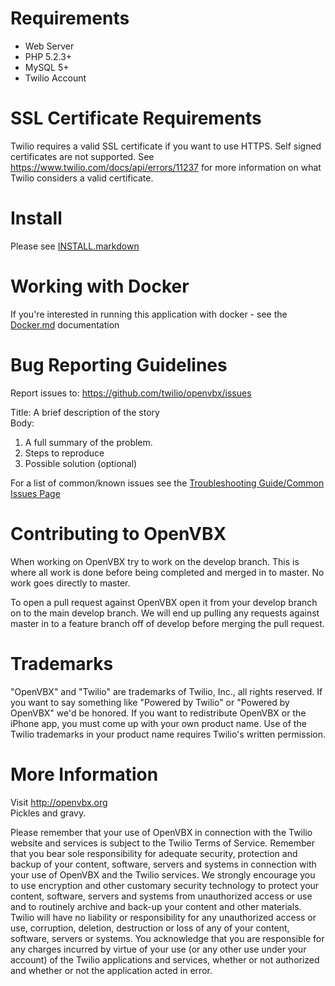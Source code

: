 # Requirements

 * Web Server
 * PHP 5.2.3+
 * MySQL 5+
 * Twilio Account

# SSL Certificate Requirements

Twilio requires a valid SSL certificate if you want to use HTTPS. Self 
signed certificates are not supported. See https://www.twilio.com/docs/api/errors/11237 
for more information on what Twilio considers a valid certificate.

# Install

Please see [INSTALL.markdown](https://github.com/twilio/OpenVBX/blob/master/INSTALL.markdown)

# Working with Docker

If you're interested in running this application with docker - see the [Docker.md](docker.md) documentation

# Bug Reporting Guidelines

Report issues to: https://github.com/twilio/openvbx/issues

Title: A brief description of the story  
Body:  

1. A full summary of the problem.
2. Steps to reproduce
3. Possible solution (optional)

For a list of common/known issues see the
[Troubleshooting Guide/Common Issues Page](https://github.com/twilio/OpenVBX/wiki/OpenVBX-Troubleshooting---Common-Issues)

# Contributing to OpenVBX

When working on OpenVBX try to work on the develop branch. This is where 
all work is done before being completed and merged in to master. No work 
goes directly to master.

To open a pull request against OpenVBX open it from your develop branch 
on to the main develop branch. We will end up pulling any requests 
against master in to a feature branch off of develop before merging the 
pull request.

# Trademarks

"OpenVBX" and "Twilio" are trademarks of Twilio, Inc., all rights 
reserved. If you want to say something like "Powered by Twilio" or 
"Powered by OpenVBX" we'd be honored. If you want to redistribute 
OpenVBX or the iPhone app, you must come up with your own product name. 
Use of the Twilio trademarks in your product name requires Twilio's 
written permission.

# More Information

Visit http://openvbx.org  
Pickles and gravy.


Please remember that your use of OpenVBX in connection with the Twilio 
website and services is subject to the Twilio Terms of Service. 
Remember that you bear sole responsibility for adequate security,
protection and backup of your content, software, servers and systems in
connection with your use of OpenVBX and the Twilio services. We strongly
encourage you to use encryption and other customary security technology
to protect your content, software, servers and systems from unauthorized
access or use and to routinely archive and back-up your content and
other materials. Twilio will have no liability or responsibility for any
unauthorized access or use, corruption, deletion, destruction or loss of
any of your content, software, servers or systems.  You acknowledge that
you are responsible for any charges incurred by virtue of your use (or
any other use under your account) of the Twilio applications and
services, whether or not authorized and whether or not the application
acted in error.